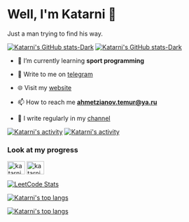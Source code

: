 # Well, I'm Katarni 🦄
Just a man trying to find his way.

[![Katarni's GitHub stats-Dark](https://github-readme-stats.vercel.app/api?username=Katarni\&show_icons=true\&theme=dark#gh-dark-mode-only)](https://github.com/Katarni/github-readme-stats#responsive-card-theme#gh-dark-mode-only)
[![Katarni's GitHub stats-Dark](https://github-readme-stats.vercel.app/api?username=Katarni\&show_icons=true\&theme=light#gh-light-mode-only)](https://github.com/Katarni/github-readme-stats#responsive-card-theme#gh-light-mode-only)


- 🌱 I’m currently learning **sport programming**

- 📨 Write to me on [telegram](t.me/Katarni)

- 🌐 Visit my [website](katarni.me)

- 📫 How to reach me **ahmetzianov.temur@ya.ru**

- 📝 I write regularly in my [channel](https://t.me/+q0oHX43KUvk2NTUy)

[![Katarni's activity](https://github-readme-streak-stats.herokuapp.com/?user=Katarni&theme=dark#gh-dark-mode-only)](https://github-readme-streak-stats.herokuapp.com/?user=Katarni&theme=dark#gh-dark-mode-only)
[![Katarni's activity](https://github-readme-streak-stats.herokuapp.com/?user=Katarni&theme=light#gh-light-mode-only)](https://github-readme-streak-stats.herokuapp.com/?user=Katarni&theme=light#gh-light-mode-only)

<h3 align="left">Look at my progress</h3>
<p align="left">
<a href="https://codeforces.com/profile/katarni" target="blank"><img align="center" src="https://raw.githubusercontent.com/rahuldkjain/github-profile-readme-generator/master/src/images/icons/Social/codeforces.svg" alt="katarni" height="30" width="40" /></a>
<a href="https://www.leetcode.com/katarni" target="blank"><img align="center" src="https://raw.githubusercontent.com/rahuldkjain/github-profile-readme-generator/master/src/images/icons/Social/leet-code.svg" alt="katarni" height="30" width="40" /></a>
</p>

[![LeetCode Stats](https://leetcard.jacoblin.cool/Katarni?extension=activity)](https://leetcard.jacoblin.cool/Katarni?extension=activity)

[![Katarni's top langs](https://github-readme-stats.vercel.app/api/top-langs?username=katarni&show_icons=true&locale=en&layout=compact&theme=dark#gh-dark-mode-only)](https://github-readme-stats.vercel.app/api/top-langs?username=katarni&show_icons=true&locale=en&layout=compact&theme=dark#gh-dark-mode-only)

[![Katarni's top langs](https://github-readme-stats.vercel.app/api/top-langs?username=katarni&show_icons=true&locale=en&layout=compact&theme=light#gh-light-mode-only)](https://github-readme-stats.vercel.app/api/top-langs?username=katarni&show_icons=true&locale=en&layout=compact&theme=light#gh-light-mode-only)
